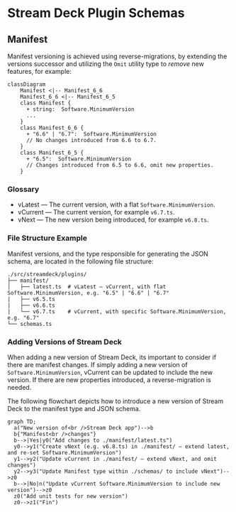 # Stream Deck Plugin Schemas

## Manifest

Manifest versioning is achieved using reverse-migrations, by extending the versions successor and utilizing the `Omit` utility type to _remove_ new features, for example:

```mermaid
classDiagram
    Manifest <|-- Manifest_6_6
    Manifest_6_6 <|-- Manifest_6_5
    class Manifest {
      + string:  Software.MinimumVersion
      ...
    }
    class Manifest_6_6 {
      + "6.6" | "6.7":  Software.MinimumVersion
      // No changes introduced from 6.6 to 6.7.
    }
    class Manifest_6_5 {
      + "6.5":  Software.MinimumVersion
      // Changes introduced from 6.5 to 6.6, omit new properties.
    }
```

### Glossary

-   vLatest — The current version, with a flat `Software.MinimumVersion`.
-   vCurrent — The current version, for example `v6.7.ts`.
-   vNext — The new version being introduced, for example `v6.8.ts`.

### File Structure Example

Manifest versions, and the type responsible for generating the JSON schema, are located in the following file structure:

```
./src/streamdeck/plugins/
├── manifest/
│   ├── latest.ts  # vLatest — vCurrent, with flat Software.MinimumVersion, e.g. "6.5" | "6.6" | "6.7"
|   ├── v6.5.ts
|   ├── v6.6.ts
|   └── v6.7.ts    # vCurrent, with specific Software.MinimumVersion, e.g. "6.7"
└── schemas.ts
```

### Adding Versions of Stream Deck

When adding a new version of Stream Deck, its important to consider if there are manifest changes. If simply adding a new version of `Software.MinimumVersion`, vCurrent can be updated to include the new version. If there are new properties introduced, a reverse-migration is needed.

The following flowchart depicts how to introduce a new version of Stream Deck to the manifest type and JSON schema.

```mermaid
graph TD;
  a("New version of<br />Stream Deck app")-->b
  b{"Manifest<br />changes"}
  b-->|Yes|y0("Add changes to ./manifest/latest.ts")
  y0-->y1("Create vNext (e.g. v6.8.ts) in ./manifest/ — extend latest, and re-set Software.MinimumVersion")
  y1-->y2("Update vCurrent in ./manifest/ — extend vNext, and omit changes")
  y2-->y3("Update Manifest type within ./schemas/ to include vNext")-->z0
  b-->|No|n("Update vCurrent Software.MinimumVersion to include new version")-->z0
  z0("Add unit tests for new version")
  z0-->z1("Fin")
```
